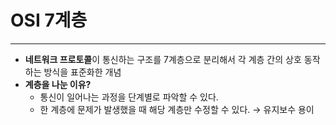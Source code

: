 # OSI 7계층

---

- **네트워크 프로토콜**이 통신하는 구조를 7계층으로 분리해서 각 계층 간의 상호 동작하는 방식을 표준화한 개념
- **계층을 나눈 이유?**
  - 통신이 일어나는 과정을 단계별로 파악할 수 있다.
  - 한 계층에 문제가 발생했을 때 해당 계층만 수정할 수 있다. → 유지보수 용이

